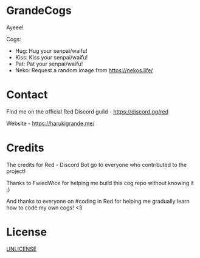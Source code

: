 # GrandeCogs

Ayeee!

Cogs:
- Hug: Hug your senpai/waifu!
- Kiss: Kiss your senpai/waifu!
- Pat: Pat your senpai/waifu!
- Neko: Request a random image from https://nekos.life/

# Contact
Find me on the official Red Discord guild - https://discord.gg/red

Website - https://harukigrande.me/

# Credits
The credits for Red - Discord Bot go to everyone who contributed to the project! 

Thanks to FwiedWice for helping me build this cog repo without knowing it ;)

And thanks to everyone on #coding in Red for helping me gradually learn how to code my own cogs! <3

# License
[UNLICENSE](https://unlicense.org/)
